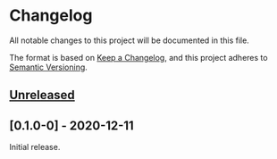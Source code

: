 # Changelog

All notable changes to this project will be documented in this file.

The format is based on [Keep a Changelog](https://keepachangelog.com/en/1.0.0/),
and this project adheres to [Semantic Versioning](https://semver.org/spec/v2.0.0.html).

## [Unreleased]

## [0.1.0-0] - 2020-12-11

Initial release.

[Unreleased]: https://github.com/Jjagg/boustro/tree/master/packages/flutter_spanned_controller

